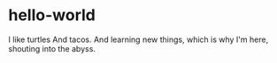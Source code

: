 # hello-world
I like turtles
And tacos.
And learning new things, which is why I'm here, shouting into the abyss. 
